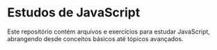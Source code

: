 # Estudos de JavaScript
Este repositório contém arquivos e exercícios para estudar JavaScript, abrangendo desde conceitos básicos até tópicos avançados.

